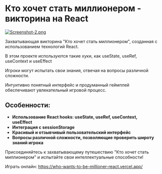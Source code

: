 <h1>Кто хочет стать миллионером - викторина на React</h1>

[![Screenshot-2.png](https://i.postimg.cc/fR6YkGvv/Screenshot-2.png)](https://postimg.cc/VJWJVHpS)

<p>Захватывающая викторина "Кто хочет стать миллионером", созданная с использованием технологий React.</p> <p>В этом проекте используются такие хуки, как useState, useRef, useContext и useEffect</p> <p>Игроки могут испытать свои знания, отвечая на вопросы различной сложности.</p> <p>Интуитивно понятный интерфейс и продуманный геймплей обеспечивают увлекательный игровой процесс.</p> <h2>Особенности:</h2> <ul> <li><strong>Использование React hooks: useState, useRef, useContext, useEffect</strong></li> <li><strong>Интеграция с sessionStorage</strong></li> <li><strong>Красивый и отзывчивый пользовательский интерфейс</strong></li> <li><strong>Вопросы различной сложности, позволяющие проверить широту знаний игрока</strong></li>  </ul> <p>Присоединяйтесь к захватывающему путешествию "Кто хочет стать миллионером" и испытайте свои интеллектуальные способности!</p> <p>Играть онлайн: <a href="https://who-wants-to-be-millioner-react.vercel.app/">https://who-wants-to-be-millioner-react.vercel.app/
